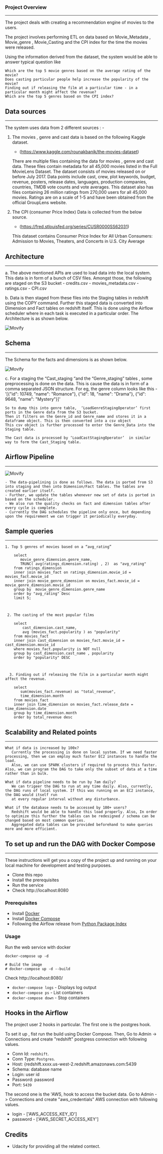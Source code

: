 ### Project Overview
---

The project deals with creating a recommendation engine of movies to the users.

The project involves performing ETL on data based on Movie_Metadata , Movie_genre , Movie_Casting and the CPI index for the time the movies were released.


Using the information derived from the dataset, the system would be able to answer typical question like  

    Which are the top 5 movie genres based on the average rating of the movie?
    Does casting particular people help increase the popularity of the movie?
    Finding out if releasing the film at a particular time - in a particular month might affect the revenue?
    Which are the top 5 genres based on the CPI index?


## Data sources
---
The system uses data from 2 different sources : -
1.	The movies , genre and cast data is based on the following Kaggle dataset.

    - (https://www.kaggle.com/rounakbanik/the-movies-dataset)

    There are multiple files containing the data for movies , genre and cast data.
    These files contain metadata for all 45,000 movies listed in the Full MovieLens Dataset. The dataset consists of movies released on or before July 2017. Data       points include cast, crew, plot keywords, budget, revenue, posters, release dates, languages, production companies, countries, TMDB vote counts and vote           averages.
    This dataset also has files containing 26 million ratings from 270,000 users for all 45,000 movies. Ratings are on a scale of 1-5 and have been obtained from       the official GroupLens website.



2.	The CPI (consumer Price Index) Data is collected from the below source.

    - (https://fred.stlouisfed.org/series/CUSR0000SS62031)


    This dataset contains Consumer Price Index for All Urban Consumers: Admission to Movies, Theaters, and Concerts in U.S. City Average


## Architecture 
---
a.	The above mentioned APIs are used to load data into the local system. This data is in form of a bunch of CSV files. Amongst those, the following are staged on     the S3 bucket 
    - credits.csv
    - movies_metadata.csv
    - ratings.csv 
    - CPI.csv
            
b.	Data is then staged from these files into the Staging tables in redshift using the COPY command. Further this staged data is converted into Dimension and Fact     tables on redshift itself. This is done using the Airflow scheduler where in each task is executed in a particular order. The Architecture  is as shown below.

![Movify](images/Architecture.png)



## Schema
---
The Schema for the facts and  dimensions is as shown below. 

![Movify](images/schema.png)



c.	For a staging the “Cast_staging “and the “Genre_staging” tables , some preprocessing is done on the data. This is cause the data is in form of a comma separated JSON structure. For eg, the genre column looks      like this 
    - '[{"id": 10749, "name": "Romance"}, {"id": 18, "name": "Drama"}, {"id": 9648, "name": "Mystery"}]'

    So to dump this into genre table,  ‘LoadGenreStagingOperator’ first ports in the Genre data from the S3 bucket.
    Then it filters on the Genre_id and Genre_name and stores it in a dataframe object. This is then converted into a csv object
    This csv object is further processed to enter the Genre_Data into the Staging table.

	The Cast data is processed by ‘LoadCastStagingOperator’  in similar way to form the Cast_Staging table. 




## Airflow Pipeline
---

![Movify](images/Data_pipeline.png)

    - The data-pipelining is done as follows. The data is ported from S3 into staging and then into Dimension/Fact tables. The tables are created earlier itself.
    - Further, we update the tables whenever new set of data is ported in based on the scheduler.
    - We also run the quality checks on fact and dimension tables after every cycle is complete.
    - Currently the DAG schedules the pipeline only once, but depending upon the requirement we can trigger it periodically everyday.


## Sample queries
---
```
1. Top 5 genres of movies based on a “avg_rating”
    
    select 
       movie_genre_dimension.genre_name,
       TRUNC( avg(ratings_dimension.rating) , 2)  as "avg_rating"
    from ratings_dimension
    inner join movies_fact on ratings_dimension.movie_id = movies_fact.movie_id
    inner join movie_genre_dimension on movies_fact.movie_id = movie_genre_dimension.movie_id
    group by  movie_genre_dimension.genre_name
    order by "avg_rating" Desc
    limit 5;



 2. The casting of the most popular films
   
    select 
        cast_dimension.cast_name,
        avg (movies_fact.popularity ) as "popularity"
    from movies_fact
    inner join cast_dimension on movies_fact.movie_id = cast_dimension.movie_id
    where movies_fact.popularity is NOT null
    group by cast_dimension.cast_name , popularity
    order by "popularity" DESC


   
  3. Finding out if releasing the film in a particular month might affect the revenue.

    select 
       sum(movies_fact.revenue) as "total_revenue",
       time_dimension.month
    from movies_fact  
    inner join time_dimension on movies_fact.release_date = time_dimension.date
    group by time_dimension.month 
    order by total_revenue desc
```    
  



## Scalability and Related points
---
    What if data is increased by 100x?
       Currently the processing is done on local system. If we need faster processing, then we can employ much faster EC2 instances to handle the load.
       Also, we can use SPARK clusters if required to process this faster. Also, we can program the DAG to take only the subset of data at a time rather than in bulk.

    What if data pipeline needs to be run by 7am daily?
       We can trigeer the DAG to run at any time daily. Also, currently, the DAG runs of local system. If this was running on an EC2 instance, the DAG would itself run 
       at every regular interval without any disturbance.

    What if the database needs to be accessed by 100+ users?
       Redshift would be able to handle this load properly. Also, In order to optimize this further the tables can be redesigned / schema can be changed based on most common queries.
       Aggregated data tables can be provided beforehand to make queries more and more efficient.





## To set up and run the DAG with Docker Compose
---
These instructions will get you a copy of the project up and running on your local machine for development and testing purposes.

- Clone this repo
- Install the prerequisites
- Run the service
- Check http://localhost:8080

### Prerequisites

- Install [Docker](https://www.docker.com/)
- Install [Docker Compose](https://docs.docker.com/compose/install/)
- Following the Airflow release from [Python Package Index](https://pypi.python.org/pypi/apache-airflow)

### Usage

Run the web service with docker

```
docker-compose up -d

# Build the image
# docker-compose up -d --build
```

Check http://localhost:8080/

- `docker-compose logs` - Displays log output
- `docker-compose ps` - List containers
- `docker-compose down` - Stop containers


## Hooks in the Airflow
The project user 2 hooks in particular. The first one is the postgres hook.

To set it up , fist run the build using Docker Compose.
Then, Go to Admin -> Connections and create "redshift" postgress connection with following values.
- Conn Id: `redshift`.  
- Conn Type: `Postgres`.   
- Host: {redshift.xxxx.us-west-2.redshift.amazonaws.com:5439
- Schema: database name 
- Login: user id  
- Password: password  
- Port: `5439`

The second one is the 'AWS, hook to access the bucket data.
Go to Admin -> Connections and create "aws_credentials" AWS connection with following values.
- login - ['AWS_ACCESS_KEY_ID']
- password - ['AWS_SECRET_ACCESS_KEY']


## Credits

- Udacity for providing all the related contect.



